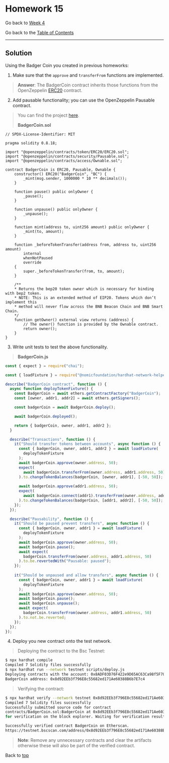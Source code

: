 # Homework 15

Go back to [Week 4](/Week%204/week-4-homeworks-solutions.md)

Go back to the [Table of Contents](/README.md)

---

## Solution

Using the Badger Coin you created in previous homeworks:
1. Make sure that the `approve` and `transferFrom` functions are implemented.
>**Answer**: The BadgerCoin contract inherits those functions from the OpenZeppelin [ERC20](https://github.com/OpenZeppelin/openzeppelin-contracts/blob/v4.8.2/contracts/token/ERC20/ERC20.sol) contract.
2. Add pausable functionality; you can use the OpenZeppelin Pausable contract.
>You can find the project [here](/Week%204/Day%203/BadgerCoin/).
>
>**BadgerCoin.sol**

```sol
// SPDX-License-Identifier: MIT

pragma solidity 0.8.18;

import "@openzeppelin/contracts/token/ERC20/ERC20.sol";
import "@openzeppelin/contracts/security/Pausable.sol";
import "@openzeppelin/contracts/access/Ownable.sol";

contract BadgerCoin is ERC20, Pausable, Ownable {
    constructor() ERC20("BadgerCoin", "BC") {
        _mint(msg.sender, 1000000 * 10 ** decimals());
    }

    function pause() public onlyOwner {
        _pause();
    }

    function unpause() public onlyOwner {
        _unpause();
    }

    function mint(address to, uint256 amount) public onlyOwner {
        _mint(to, amount);
    }

    function _beforeTokenTransfer(address from, address to, uint256 amount)
        internal
        whenNotPaused
        override
    {
        super._beforeTokenTransfer(from, to, amount);
    }
    
    /**
    * Returns the bep20 token owner which is necessary for binding with bep2 token.
    * NOTE: This is an extended method of EIP20. Tokens which don’t implement this 
    * method will never flow across the BNB Beacon Chain and BNB Smart Chain. 
    */
    function getOwner() external view returns (address) {
        // The owner() function is provided by the Ownable contract.
        return owner();
    }
}
```
3. Write unit tests to test the above functionality.
>**BadgerCoin.js**

```javascript
const { expect } = require("chai");

const { loadFixture } = require("@nomicfoundation/hardhat-network-helpers");

describe("BadgerCoin contract", function () {
  async function deployTokenFixture() {
    const BadgerCoin = await ethers.getContractFactory("BadgerCoin");
    const [owner, addr1, addr2] = await ethers.getSigners();

    const badgerCoin = await BadgerCoin.deploy();

    await badgerCoin.deployed();

    return { badgerCoin, owner, addr1, addr2 };
  }

  describe("Transactions", function () {
    it("Should transfer tokens between accounts", async function () {
      const { badgerCoin, owner, addr1, addr2 } = await loadFixture(
        deployTokenFixture
      );
      await badgerCoin.approve(owner.address, 50);
      expect(
        await badgerCoin.transferFrom(owner.address, addr1.address, 50)
      ).to.changeTokenBalances(badgerCoin, [owner, addr1], [-50, 50]);
      
      await badgerCoin.approve(addr1.address, 50);
      expect(
        await badgerCoin.connect(addr1).transferFrom(owner.address, addr2.address, 50)
      ).to.changeTokenBalances(badgerCoin, [addr1, addr2], [-50, 50]);
    });
  });

  describe("Pausability", function () {
    it("Should be paused prevent transfers", async function () {
      const { badgerCoin, owner, addr1 } = await loadFixture(
        deployTokenFixture
      );
      await badgerCoin.approve(owner.address, 50);
      await badgerCoin.pause();
      await expect(
        badgerCoin.transferFrom(owner.address, addr1.address, 50)
      ).to.be.revertedWith("Pausable: paused");
    });
  
    it("Should be unpaused and allow transfers", async function () {
      const { badgerCoin, owner, addr1 } = await loadFixture(
        deployTokenFixture
      );
      await badgerCoin.approve(owner.address, 50);
      await badgerCoin.pause();
      await badgerCoin.unpause();
      await expect(
        badgerCoin.transferFrom(owner.address, addr1.address, 50)
      ).to.not.be.reverted;
    });
  });
});
```

4. Deploy you new contract onto the test network.
> Deploying the contract to the Bsc Testnet:

```bash
$ npx hardhat compile                                
Compiled 7 Solidity files successfully
$ npx hardhat run --network testnet scripts/deploy.js
Deploying contracts with the account: 0x8ADF03D76F422e9D65AC63Ca98f5F7092D21a954
BadgerCoin address: 0x8d92EEb3f796E8c55682ed171Ae60388B6b7E7c4
```

> Verifying the contract:

```bash
$ npx hardhat verify --network testnet 0x8d92EEb3f796E8c55682ed171Ae60388B6b7E7c4
Compiled 7 Solidity files successfully
Successfully submitted source code for contract
contracts/BadgerCoin.sol:BadgerCoin at 0x8d92EEb3f796E8c55682ed171Ae60388B6b7E7c4
for verification on the block explorer. Waiting for verification result...

Successfully verified contract BadgerCoin on Etherscan.
https://testnet.bscscan.com/address/0x8d92EEb3f796E8c55682ed171Ae60388B6b7E7c4#code
```

>**Note**: Remove any unnecessary contracts and clear the artifacts otherwise these will also be part of the verified contract.

Back to [top](#homework-15)